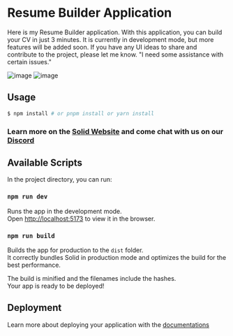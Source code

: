 <h1>Resume Builder Application</h1>
Here is my Resume Builder application. With this application, you can build your CV in just 3 minutes. It is currently in development mode, but more features will be added soon.
If you have any UI ideas to share and contribute to the project, please let me know.
"I need some assistance with certain issues."

![image](https://github.com/Soum-ik/Resume_Builder/assets/110479389/394e4b05-73ab-4e26-a2de-494cdd01cb44)
![image](https://github.com/Soum-ik/Resume_Builder/assets/110479389/0bdff165-0dc5-4528-80e1-23f8e6fc2b09)


## Usage

```bash
$ npm install # or pnpm install or yarn install
```

### Learn more on the [Solid Website](https://solidjs.com) and come chat with us on our [Discord](https://discord.com/invite/solidjs)

## Available Scripts

In the project directory, you can run:

### `npm run dev`

Runs the app in the development mode.<br>
Open [http://localhost:5173](http://localhost:5173) to view it in the browser.

### `npm run build`



Builds the app for production to the `dist` folder.<br>
It correctly bundles Solid in production mode and optimizes the build for the best performance.

The build is minified and the filenames include the hashes.<br>
Your app is ready to be deployed!

## Deployment

Learn more about deploying your application with the [documentations](https://vitejs.dev/guide/static-deploy.html)
